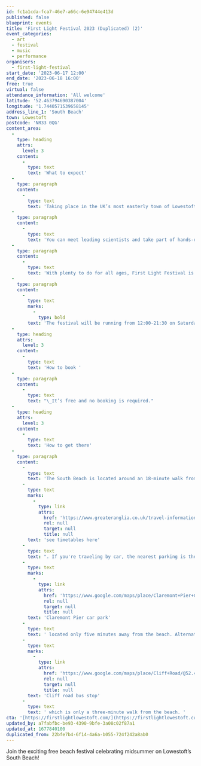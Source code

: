 ```yaml
---
id: fc1a1cda-fca7-46e7-a66c-6e94744e413d
published: false
blueprint: events
title: 'First Light Festival 2023 (Duplicated) (2)'
event_categories:
  - art
  - festival
  - music
  - performance
organisers:
  - first-light-festival
start_date: '2023-06-17 12:00'
end_date: '2023-06-18 16:00'
free: true
virtual: false
attendance_information: 'All welcome'
latitude: '52.463794690387004'
longitude: '1.7440571539658145'
address_line_1: 'South Beach'
town: Lowestoft
postcode: 'NR33 0QG'
content_area:
  -
    type: heading
    attrs:
      level: 3
    content:
      -
        type: text
        text: 'What to expect'
  -
    type: paragraph
    content:
      -
        type: text
        text: 'Taking place in the UK’s most easterly town of Lowestoft, First Light Festival celebrates the first sunrise of midsummer with a free weekend of music, science, dance, art, theatre, wellbeing, activities and workshops.'
  -
    type: paragraph
    content:
      -
        type: text
        text: 'You can meet leading scientists and take part of hands-on science activities; hit the dancefloor and get down with dance workshops, and join in with storytelling, crafts and performance sessions.'
  -
    type: paragraph
    content:
      -
        type: text
        text: 'With plenty to do for all ages, First Light Festival is a welcoming community gathering that celebrates shared experiences under Suffolk’s midsummer sun.'
  -
    type: paragraph
    content:
      -
        type: text
        marks:
          -
            type: bold
        text: 'The festival will be running from 12:00-21:30 on Saturday and 10:00-16:00 on Sunday, with a dawn programme on the Sunday morning from 03:30-05:00.'
  -
    type: heading
    attrs:
      level: 3
    content:
      -
        type: text
        text: 'How to book '
  -
    type: paragraph
    content:
      -
        type: text
        text: "\_It’s free and no booking is required."
  -
    type: heading
    attrs:
      level: 3
    content:
      -
        type: text
        text: 'How to get there'
  -
    type: paragraph
    content:
      -
        type: text
        text: 'The South Beach is located around an 18-minute walk from the Lowestoft train station, '
      -
        type: text
        marks:
          -
            type: link
            attrs:
              href: 'https://www.greateranglia.co.uk/travel-information/station-information/lwt'
              rel: null
              target: null
              title: null
        text: 'see timetables here'
      -
        type: text
        text: ". If you're traveling by car, the nearest parking is the "
      -
        type: text
        marks:
          -
            type: link
            attrs:
              href: 'https://www.google.com/maps/place/Claremont+Pier+Car+Park/@52.4648551,1.7425626,17.31z/data=!4m23!1m16!4m15!1m6!1m2!1s0x47da1a5ad8e25663:0x8ffec959a50416c7!2sClaremont+Pier+Car+Park,+24+Claremont+Rd,+Lowestoft+NR33+0BS!2m2!1d1.7447877!2d52.4658653!1m6!1m2!1s0x47da1b9bca16264d:0xe1888db32a66427d!2sSouth+Beach+Lowestoft,+South+Beach,+Lowestoft+NR33+0QG!2m2!1d1.7441859!2d52.4632979!3e2!3m5!1s0x47da1a5ad8e25663:0x8ffec959a50416c7!8m2!3d52.4658653!4d1.7447877!16s%2Fg%2F12qgjfms5'
              rel: null
              target: null
              title: null
        text: 'Claremont Pier car park'
      -
        type: text
        text: ' located only five minutes away from the beach. Alternatively, take a bus from the '
      -
        type: text
        marks:
          -
            type: link
            attrs:
              href: 'https://www.google.com/maps/place/Cliff+Road/@52.4609183,1.7390988,17.21z/data=!4m9!1m2!2m1!1slowestoft+bus+station!3m5!1s0x47da1a45146c2689:0xeca8cac538c5f6d7!8m2!3d52.464108!4d1.742947!16s%2Fg%2F1q67qw2f8'
              rel: null
              target: null
              title: null
        text: 'Cliff road bus stop'
      -
        type: text
        text: ' which is only a three-minute walk from the beach. '
cta: '[https://firstlightlowestoft.com/](https://firstlightlowestoft.com/)'
updated_by: a7fabfbc-be93-4390-9bfe-3a08c02f87a1
updated_at: 1677840100
duplicated_from: 22bfe7b4-6f14-4a6a-b055-724f242a8ab0
---
```

Join the exciting free beach festival celebrating midsummer on Lowestoft’s South Beach!